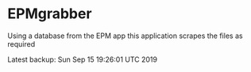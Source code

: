 # EPMgrabber
Using a database from the EPM app this application scrapes the files as required


Latest backup: Sun Sep 15 19:26:01 UTC 2019
